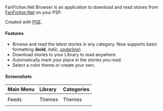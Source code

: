 FanFiction.Net Browser is an application to download and read stories from [FanFiction.Net](http://www.fanfiction.net) on your PSP.

Created with [PGE](http://pge.luaplayer.org).

#### Features ####
  * Browse and read the latest stories in any category. Now supports basic formatting (<b>bold</b>, <i>italic</i>, <u>underline</u>).
  * Download stories to your Library to read anywhere.
  * Automatically mark your place in the stories you read.
  * Select a color theme or create your own.

#### Screenshots ####
| Main Menu | Library | Categories |
|:----------|:--------|:-----------|
| ![![](http://i191.photobucket.com/albums/z66/criptych/PGE/th_SCREEN06.png)](http://i191.photobucket.com/albums/z66/criptych/PGE/SCREEN06.png) | ![![](http://i191.photobucket.com/albums/z66/criptych/PGE/th_SCREEN00.png)](http://i191.photobucket.com/albums/z66/criptych/PGE/SCREEN00.png) | ![![](http://i191.photobucket.com/albums/z66/criptych/PGE/th_SCREEN05.png)](http://i191.photobucket.com/albums/z66/criptych/PGE/SCREEN05.png) |
| Feeds | Themes | Themes |
| ![![](http://i191.photobucket.com/albums/z66/criptych/PGE/th_SCREEN01.png)](http://i191.photobucket.com/albums/z66/criptych/PGE/SCREEN01.png) | ![![](http://i191.photobucket.com/albums/z66/criptych/PGE/th_SCREEN03.png)](http://i191.photobucket.com/albums/z66/criptych/PGE/SCREEN03.png) | ![![](http://i191.photobucket.com/albums/z66/criptych/PGE/th_SCREEN04.png)](http://i191.photobucket.com/albums/z66/criptych/PGE/SCREEN04.png) |